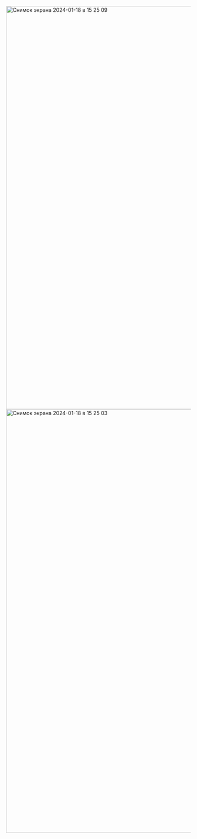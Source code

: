 <img width="1097" alt="Снимок экрана 2024-01-18 в 15 25 09" src="https://github.com/maxromanovskii/ci_hse_devops/assets/151863055/5bd16233-c443-4f1b-9dce-aae477a73852">
<img width="1153" alt="Снимок экрана 2024-01-18 в 15 25 03" src="https://github.com/maxromanovskii/ci_hse_devops/assets/151863055/32df2ac7-f9b3-4c00-a9c2-b682ec4b976e">
